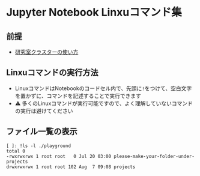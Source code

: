 # Jupyter Notebook Linxuコマンド集

## 前提

- [研究室クラスターの使い方](README.md)

## Linxuコマンドの実行方法

- LinuxコマンドはNotebookのコードセル内で、先頭に`!`をつけて、空白文字を置かずに、コマンドを記述することで実行できます
- :warning: 多くのLinuxコマンドが実行可能ですので、よく理解していないコマンドの実行は避けてください
 
## ファイル一覧の表示

```
[ ]: !ls -l ./playground
total 0
-rwxrwxrwx 1 root root   0 Jul 20 03:00 please-make-your-folder-under-projects
drwxrwxrwx 1 root root 102 Aug  7 09:08 projects
```
  
